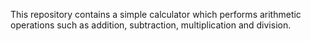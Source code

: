 This repository contains a simple calculator which performs arithmetic operations such as addition, subtraction, multiplication and division.
